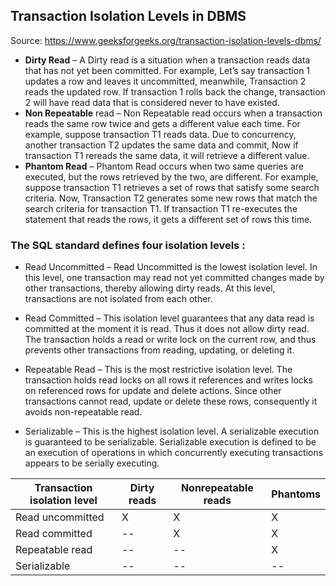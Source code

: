 
## Transaction Isolation Levels in DBMS
Source: https://www.geeksforgeeks.org/transaction-isolation-levels-dbms/

 - **Dirty Read** – A Dirty read is a situation when a transaction reads data that has not yet been committed. For example, Let’s say transaction 1 updates a row and leaves it uncommitted, meanwhile, Transaction 2 reads the updated row. If transaction 1 rolls back the change, transaction 2 will have read data that is considered never to have existed.
 - **Non Repeatable** read – Non Repeatable read occurs when a transaction reads the same row twice and gets a different value each time. For example, suppose transaction T1 reads data. Due to concurrency, another transaction T2 updates the same data and commit, Now if transaction T1 rereads the same data, it will retrieve a different value.
 - **Phantom Read** – Phantom Read occurs when two same queries are executed, but the rows retrieved by the two, are different. For example, suppose transaction T1 retrieves a set of rows that satisfy some search criteria. Now, Transaction T2 generates some new rows that match the search criteria for transaction T1. If transaction T1 re-executes the statement that reads the rows, it gets a different set of rows this time.



### The SQL standard defines four isolation levels :



 - Read Uncommitted – Read Uncommitted is the lowest isolation level. In this level, one transaction may read not yet committed changes made by other transactions, thereby allowing dirty reads. At this level, transactions are not isolated from each other.


 - Read Committed – This isolation level guarantees that any data read is committed at the moment it is read. Thus it does not allow dirty read. The transaction holds a read or write lock on the current row, and thus prevents other transactions from reading, updating, or deleting it.


 - Repeatable Read – This is the most restrictive isolation level. The transaction holds read locks on all rows it references and writes locks on referenced rows for update and delete actions. Since other transactions cannot read, update or delete these rows, consequently it avoids non-repeatable read.


 - Serializable – This is the highest isolation level. A serializable execution is guaranteed to be serializable. Serializable execution is defined to be an execution of operations in which concurrently executing transactions appears to be serially executing.

<table aria-label="Table 1" class="table table-sm">
<thead>
<tr>
<th>Transaction isolation level</th>
<th>Dirty reads</th>
<th>Nonrepeatable reads</th>
<th>Phantoms</th>
</tr>
</thead>
<tbody>
<tr>
<td>Read uncommitted</td>
<td>X</td>
<td>X</td>
<td>X</td>
</tr>
<tr>
<td>Read committed</td>
<td>--</td>
<td>X</td>
<td>X</td>
</tr>
<tr>
<td>Repeatable read</td>
<td>--</td>
<td>--</td>
<td>X</td>
</tr>
<tr>
<td>Serializable</td>
<td>--</td>
<td>--</td>
<td>--</td>
</tr>
</tbody>
</table>